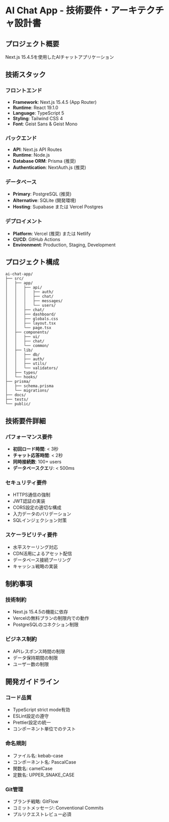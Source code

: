 # AI Chat App - 技術要件・アーキテクチャ設計書

## プロジェクト概要
Next.js 15.4.5を使用したAIチャットアプリケーション

## 技術スタック

### フロントエンド
- **Framework**: Next.js 15.4.5 (App Router)
- **Runtime**: React 19.1.0
- **Language**: TypeScript 5
- **Styling**: Tailwind CSS 4
- **Font**: Geist Sans & Geist Mono

### バックエンド
- **API**: Next.js API Routes
- **Runtime**: Node.js
- **Database ORM**: Prisma (推奨)
- **Authentication**: NextAuth.js (推奨)

### データベース
- **Primary**: PostgreSQL (推奨)
- **Alternative**: SQLite (開発環境)
- **Hosting**: Supabase または Vercel Postgres

### デプロイメント
- **Platform**: Vercel (推奨) または Netlify
- **CI/CD**: GitHub Actions
- **Environment**: Production, Staging, Development

## プロジェクト構成

```
ai-chat-app/
├── src/
│   ├── app/
│   │   ├── api/
│   │   │   ├── auth/
│   │   │   ├── chat/
│   │   │   ├── messages/
│   │   │   └── users/
│   │   ├── chat/
│   │   ├── dashboard/
│   │   ├── globals.css
│   │   ├── layout.tsx
│   │   └── page.tsx
│   ├── components/
│   │   ├── ui/
│   │   ├── chat/
│   │   └── common/
│   ├── lib/
│   │   ├── db/
│   │   ├── auth/
│   │   ├── utils/
│   │   └── validators/
│   ├── types/
│   └── hooks/
├── prisma/
│   ├── schema.prisma
│   └── migrations/
├── docs/
├── tests/
└── public/
```

## 技術要件詳細

### パフォーマンス要件
- **初回ロード時間**: < 3秒
- **チャット応答時間**: < 2秒
- **同時接続数**: 100+ users
- **データベースクエリ**: < 500ms

### セキュリティ要件
- HTTPS通信の強制
- JWT認証の実装
- CORS設定の適切な構成
- 入力データのバリデーション
- SQLインジェクション対策

### スケーラビリティ要件
- 水平スケーリング対応
- CDN活用によるアセット配信
- データベース接続プーリング
- キャッシュ戦略の実装

## 制約事項

### 技術制約
- Next.js 15.4.5の機能に依存
- Vercelの無料プランの制限内での動作
- PostgreSQLのコネクション制限

### ビジネス制約
- APIレスポンス時間の制限
- データ保持期間の制限
- ユーザー数の制限

## 開発ガイドライン

### コード品質
- TypeScript strict mode有効
- ESLint設定の遵守
- Prettier設定の統一
- コンポーネント単位でのテスト

### 命名規則
- ファイル名: kebab-case
- コンポーネント名: PascalCase
- 関数名: camelCase
- 定数名: UPPER_SNAKE_CASE

### Git管理
- ブランチ戦略: GitFlow
- コミットメッセージ: Conventional Commits
- プルリクエストレビュー必須